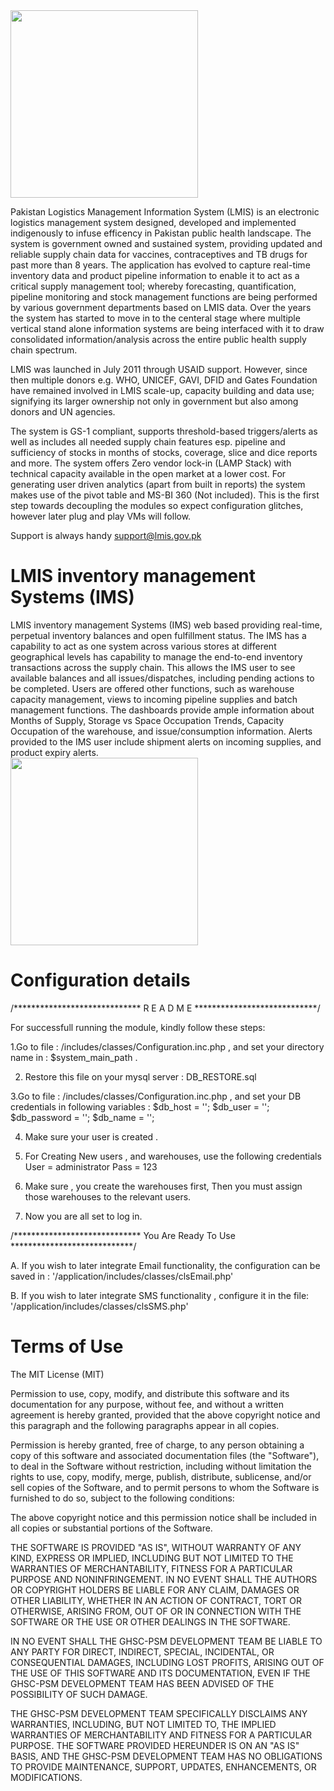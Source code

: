 <img src='https://repository-images.githubusercontent.com/183605059/0cb64f00-6b79-11e9-8308-1a47a4e677d7' width='300'>


Pakistan Logistics Management Information System (LMIS) is an electronic logistics management system designed, developed and implemented indigenously to infuse efficency in Pakistan public health landscape.  The system is government owned and sustained system, providing updated and reliable supply chain data for vaccines, contraceptives and TB drugs for past more than 8 years. The application has evolved to capture real-time inventory data and product pipeline information to enable it to act as a critical supply management tool; whereby forecasting, quantification, pipeline monitoring and stock management functions are being performed by various government departments based on LMIS data. Over the years the system has started to move in to the centeral stage where multiple vertical stand alone information systems are being interfaced with it to draw consolidated information/analysis across the entire public health supply chain spectrum. 

LMIS was launched in July 2011 through USAID support. However, since then multiple donors e.g. WHO, UNICEF, GAVI, DFID and Gates Foundation have remained involved in LMIS scale-up, capacity building and data use; signifying its larger ownership not only in government but also among donors and UN agencies. 

The system is GS-1 compliant, supports threshold-based triggers/alerts as well as includes all needed supply chain features esp. pipeline and sufficiency of stocks in months of stocks, coverage, slice and dice reports and more. The system offers Zero vendor lock-in (LAMP Stack) with technical capacity available in the open market at a lower cost.  For generating user driven analytics (apart from built in reports) the system makes use of the pivot table and MS-BI 360 (Not included). This is the first step towards decoupling the modules so expect configuration glitches, however later plug and play VMs will follow. 

Support is always handy support@lmis.gov.pk 

# LMIS inventory management Systems (IMS)
LMIS inventory management Systems (IMS) web based providing real-time, perpetual inventory balances and open fulfillment status. The IMS has a capability to act as one system across various stores at different geographical levels has capability to manage the end-to-end inventory transactions across the supply chain. This allows the IMS user to see available balances and all issues/dispatches, including pending actions to be completed. Users are offered other functions, such as warehouse capacity management, views to incoming pipeline supplies and batch management functions. The dashboards provide ample information about Months of Supply, Storage vs Space Occupation Trends, Capacity Occupation of the warehouse, and issue/consumption information. Alerts provided to the IMS user include shipment alerts on incoming supplies, and product expiry alerts. <br>
<img src='https://github.com/pakistanlmis/inventory-management/blob/master/public/images/im.png' width='300'>

# Configuration details
/***************************** R E A D    M E ****************************/

For successfull running the module, kindly follow these steps:

1.Go to file : /includes/classes/Configuration.inc.php , and set your directory name in  : $system_main_path .

2. Restore this file on your mysql server : DB_RESTORE.sql

3.Go to file : /includes/classes/Configuration.inc.php , and set your DB credentials in following variables : 
				$db_host 		= '';
				$db_user 		= '';
				$db_password 	= '';
				$db_name 		= '';
				
				
4. Make sure your user is created .

5. For Creating New users , and warehouses, use the following credentials 
				User	= administrator
				Pass	= 123
				
6. Make sure , you create the warehouses first, Then you must assign those warehouses to the relevant users.
				
7. Now you are all set to log in.

/***************************** You Are Ready To Use ****************************/




A. If you wish to later integrate Email functionality, the configuration can be saved in : '/application/includes/classes/clsEmail.php'

B. If you wish to later integrate SMS functionality , configure it in the file: '/application/includes/classes/clsSMS.php'

# Terms of Use
The MIT License (MIT)

Permission to use, copy, modify, and distribute this software and its
documentation for any purpose, without fee, and without a written agreement is
hereby granted, provided that the above copyright notice and this paragraph and
the following paragraphs appear in all copies.

Permission is hereby granted, free of charge, to any person obtaining a copy
of this software and associated documentation files (the "Software"), to deal
in the Software without restriction, including without limitation the rights
to use, copy, modify, merge, publish, distribute, sublicense, and/or sell
copies of the Software, and to permit persons to whom the Software is
furnished to do so, subject to the following conditions:

The above copyright notice and this permission notice shall be included in
all copies or substantial portions of the Software.

THE SOFTWARE IS PROVIDED "AS IS", WITHOUT WARRANTY OF ANY KIND, EXPRESS OR
IMPLIED, INCLUDING BUT NOT LIMITED TO THE WARRANTIES OF MERCHANTABILITY,
FITNESS FOR A PARTICULAR PURPOSE AND NONINFRINGEMENT. IN NO EVENT SHALL THE
AUTHORS OR COPYRIGHT HOLDERS BE LIABLE FOR ANY CLAIM, DAMAGES OR OTHER
LIABILITY, WHETHER IN AN ACTION OF CONTRACT, TORT OR OTHERWISE, ARISING FROM,
OUT OF OR IN CONNECTION WITH THE SOFTWARE OR THE USE OR OTHER DEALINGS IN
THE SOFTWARE.

IN NO EVENT SHALL THE GHSC-PSM DEVELOPMENT TEAM BE LIABLE TO ANY PARTY FOR
DIRECT, INDIRECT, SPECIAL, INCIDENTAL, OR CONSEQUENTIAL DAMAGES, INCLUDING LOST
PROFITS, ARISING OUT OF THE USE OF THIS SOFTWARE AND ITS DOCUMENTATION, EVEN IF
THE GHSC-PSM DEVELOPMENT TEAM HAS BEEN ADVISED OF THE POSSIBILITY OF SUCH DAMAGE.

THE GHSC-PSM DEVELOPMENT TEAM SPECIFICALLY DISCLAIMS ANY WARRANTIES, INCLUDING,
BUT NOT LIMITED TO, THE IMPLIED WARRANTIES OF MERCHANTABILITY AND FITNESS FOR A
PARTICULAR PURPOSE. THE SOFTWARE PROVIDED HEREUNDER IS ON AN "AS IS" BASIS, AND
THE GHSC-PSM DEVELOPMENT TEAM HAS NO OBLIGATIONS TO PROVIDE MAINTENANCE, SUPPORT,
UPDATES, ENHANCEMENTS, OR MODIFICATIONS.
